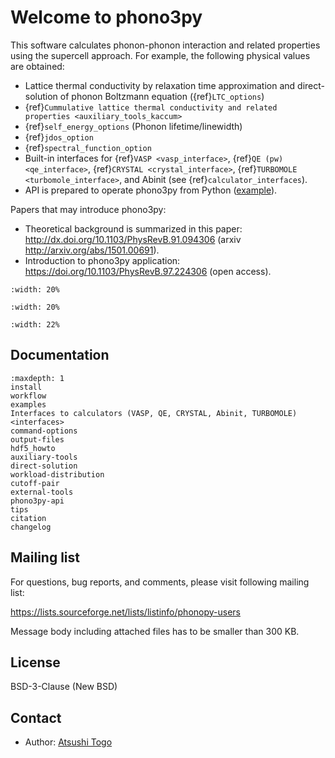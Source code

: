 # Welcome to phono3py

This software calculates phonon-phonon interaction and related properties using
the supercell approach. For example, the following physical values are obtained:

- Lattice thermal conductivity by relaxation time approximation and
  direct-solution of phonon Boltzmann equation ({ref}`LTC_options`)
- {ref}`Cummulative lattice thermal conductivity and related properties <auxiliary_tools_kaccum>`
- {ref}`self_energy_options` (Phonon lifetime/linewidth)
- {ref}`jdos_option`
- {ref}`spectral_function_option`
- Built-in interfaces for {ref}`VASP <vasp_interface>`,
  {ref}`QE (pw) <qe_interface>`, {ref}`CRYSTAL <crystal_interface>`,
  {ref}`TURBOMOLE <turbomole_interface>`, and Abinit (see
  {ref}`calculator_interfaces`).
- API is prepared to operate phono3py from Python
  ([example](https://github.com/phonopy/phono3py/blob/master/example/Si-PBEsol/Si.py)).

Papers that may introduce phono3py:

- Theoretical background is summarized in this paper:
  http://dx.doi.org/10.1103/PhysRevB.91.094306 (arxiv
  http://arxiv.org/abs/1501.00691).
- Introduction to phono3py application:
  https://doi.org/10.1103/PhysRevB.97.224306 (open access).

```{image} Si-kaccum.png
:width: 20%
```

```{image} Si-kaccum-MFP.png
:width: 20%
```

```{image} Si-kdeplot.png
:width: 22%
```

## Documentation

```{toctree}
:maxdepth: 1
install
workflow
examples
Interfaces to calculators (VASP, QE, CRYSTAL, Abinit, TURBOMOLE) <interfaces>
command-options
output-files
hdf5_howto
auxiliary-tools
direct-solution
workload-distribution
cutoff-pair
external-tools
phono3py-api
tips
citation
changelog
```

## Mailing list

For questions, bug reports, and comments, please visit following mailing list:

https://lists.sourceforge.net/lists/listinfo/phonopy-users

Message body including attached files has to be smaller than 300 KB.

## License

BSD-3-Clause (New BSD)

## Contact

- Author: [Atsushi Togo](http://atztogo.github.io/)
